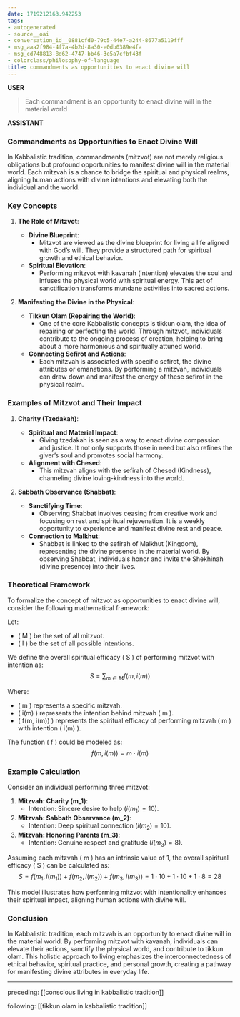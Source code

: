 ```yaml
---
date: 1719212163.942253
tags:
- autogenerated
- source__oai
- conversation_id__0881cfd0-79c5-44e7-a244-8677a5119fff
- msg_aaa2f984-4f7a-4b2d-8a30-e0db0389e4fa
- msg_cd748813-8d62-4747-bb46-3e5a7cfbf43f
- colorclass/philosophy-of-language
title: commandments as opportunities to enact divine will
---
```


**USER**

> Each commandment is an opportunity to enact divine will in the material world


**ASSISTANT**

### Commandments as Opportunities to Enact Divine Will

In Kabbalistic tradition, commandments (mitzvot) are not merely religious obligations but profound opportunities to manifest divine will in the material world. Each mitzvah is a chance to bridge the spiritual and physical realms, aligning human actions with divine intentions and elevating both the individual and the world.

### Key Concepts

1. **The Role of Mitzvot**:
   - **Divine Blueprint**:
     - Mitzvot are viewed as the divine blueprint for living a life aligned with God’s will. They provide a structured path for spiritual growth and ethical behavior.
   - **Spiritual Elevation**:
     - Performing mitzvot with kavanah (intention) elevates the soul and infuses the physical world with spiritual energy. This act of sanctification transforms mundane activities into sacred actions.

2. **Manifesting the Divine in the Physical**:
   - **Tikkun Olam (Repairing the World)**:
     - One of the core Kabbalistic concepts is tikkun olam, the idea of repairing or perfecting the world. Through mitzvot, individuals contribute to the ongoing process of creation, helping to bring about a more harmonious and spiritually attuned world.
   - **Connecting Sefirot and Actions**:
     - Each mitzvah is associated with specific sefirot, the divine attributes or emanations. By performing a mitzvah, individuals can draw down and manifest the energy of these sefirot in the physical realm.

### Examples of Mitzvot and Their Impact

1. **Charity (Tzedakah)**:
   - **Spiritual and Material Impact**:
     - Giving tzedakah is seen as a way to enact divine compassion and justice. It not only supports those in need but also refines the giver’s soul and promotes social harmony.
   - **Alignment with Chesed**:
     - This mitzvah aligns with the sefirah of Chesed (Kindness), channeling divine loving-kindness into the world.

2. **Sabbath Observance (Shabbat)**:
   - **Sanctifying Time**:
     - Observing Shabbat involves ceasing from creative work and focusing on rest and spiritual rejuvenation. It is a weekly opportunity to experience and manifest divine rest and peace.
   - **Connection to Malkhut**:
     - Shabbat is linked to the sefirah of Malkhut (Kingdom), representing the divine presence in the material world. By observing Shabbat, individuals honor and invite the Shekhinah (divine presence) into their lives.

### Theoretical Framework

To formalize the concept of mitzvot as opportunities to enact divine will, consider the following mathematical framework:

Let:
- \( M \) be the set of all mitzvot.
- \( I \) be the set of all possible intentions.

We define the overall spiritual efficacy \( S \) of performing mitzvot with intention as:
$$ S = \sum_{m \in M} f(m, i(m)) $$

Where:
- \( m \) represents a specific mitzvah.
- \( i(m) \) represents the intention behind mitzvah \( m \).
- \( f(m, i(m)) \) represents the spiritual efficacy of performing mitzvah \( m \) with intention \( i(m) \).

The function \( f \) could be modeled as:
$$ f(m, i(m)) = m \cdot i(m) $$

### Example Calculation

Consider an individual performing three mitzvot:

1. **Mitzvah: Charity (m_1)**:
   - Intention: Sincere desire to help ($i(m_1) = 10$).
2. **Mitzvah: Sabbath Observance (m_2)**:
   - Intention: Deep spiritual connection ($i(m_2) = 10$).
3. **Mitzvah: Honoring Parents (m_3)**:
   - Intention: Genuine respect and gratitude ($i(m_3) = 8$).

Assuming each mitzvah \( m \) has an intrinsic value of 1, the overall spiritual efficacy \( S \) can be calculated as:
$$ S = f(m_1, i(m_1)) + f(m_2, i(m_2)) + f(m_3, i(m_3)) = 1 \cdot 10 + 1 \cdot 10 + 1 \cdot 8 = 28 $$

This model illustrates how performing mitzvot with intentionality enhances their spiritual impact, aligning human actions with divine will.

### Conclusion

In Kabbalistic tradition, each mitzvah is an opportunity to enact divine will in the material world. By performing mitzvot with kavanah, individuals can elevate their actions, sanctify the physical world, and contribute to tikkun olam. This holistic approach to living emphasizes the interconnectedness of ethical behavior, spiritual practice, and personal growth, creating a pathway for manifesting divine attributes in everyday life.


---

preceding: [[conscious living in kabbalistic tradition]]  


following: [[tikkun olam in kabbalistic tradition]]